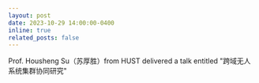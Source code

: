 ```yaml
---
layout: post
date: 2023-10-29 14:00:00-0400
inline: true
related_posts: false
---
```


Prof. Housheng Su（苏厚胜）from HUST delivered a talk entitled "跨域无人系统集群协同研究"
